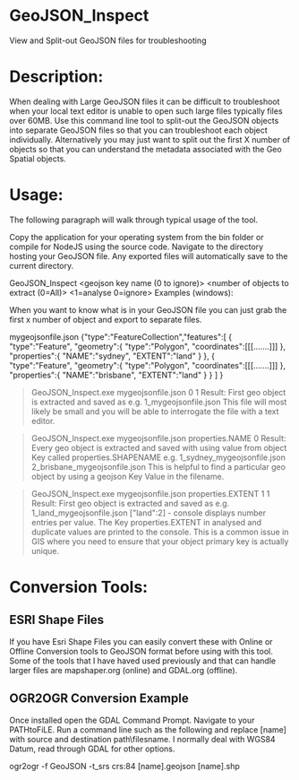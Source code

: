 # GeoJSON_Inspect
View and Split-out GeoJSON files for troubleshooting

# Description:
When dealing with Large GeoJSON files it can be difficult to troubleshoot when your local text editor is unable to open such large files typically files over 60MB. Use this command line tool to split-out the GeoJSON objects into separate GeoJSON files so that you can troubleshoot each object individually. Alternatively you may just want to split out the first X number of objects so that you can understand the metadata associated with the Geo Spatial objects.

# Usage:
The following paragraph will walk through typical usage of the tool.

Copy the application for your operating system from the bin folder or compile for NodeJS using the source code.
Navigate to the directory hosting your GeoJSON file. Any exported files will automatically save to the current directory.

GeoJSON_Inspect <geojsonfilename> <geojson key name (0 to ignore)> <number of objects to extract (0=All)> <1=analyse 0=ignore>
Examples (windows):

When you want to know what is in your GeoJSON file you can just grab the first x number of object and export to separate files.

mygeojsonfile.json
{"type":"FeatureCollection","features":[
    {   
        "type":"Feature",
        "geometry":{
            "type":"Polygon",
            "coordinates":[[[.......]]]
        },
        "properties":{
            "NAME":"sydney",
            "EXTENT":"land"
        }
    },
    {   
        "type":"Feature",
        "geometry":{
            "type":"Polygon",
            "coordinates":[[[.......]]]
        },
        "properties":{
            "NAME":"brisbane",
            "EXTENT":"land"
        }
    }
  ]
}

> GeoJSON_Inspect.exe mygeojsonfile.json 0 1
Result: First geo object is extracted and saved as e.g. 1_mygeojsonfile.json
This file will most likely be small and you will be able to interrogate the file with a text editor.

>GeoJSON_Inspect.exe mygeojsonfile.json properties.NAME 0
Result: Every geo object is extracted and saved with using value from object Key called properties.SHAPENAME e.g. 1_sydney_mygeojsonfile.json
2_brisbane_mygeojsonfile.json
This is helpful to find a particular geo object by using a geojson Key Value in the filename.

>GeoJSON_Inspect.exe mygeojsonfile.json properties.EXTENT 1 1
Result: First geo object is extracted and saved as e.g. 
1_land_mygeojsonfile.json 
["land":2] - console displays number entries per value.
The Key properties.EXTENT in analysed and duplicate values are printed to the console. This is a common issue in GIS where you need to ensure that your object primary key is actually unique.

# Conversion Tools:

## ESRI Shape Files
If you have Esri Shape Files you can easily convert these with Online or Offline Conversion tools to GeoJSON format before using with this tool. Some of the tools that I have haved used previously and that can handle larger files are mapshaper.org (online) and GDAL.org (offline).

## OGR2OGR Conversion Example
Once installed open the GDAL Command Prompt. Navigate to your PATHtoFiLE. Run a command line such as the following and replace [name] with source and destination path\filesname. I normally deal with WGS84 Datum, read through GDAL for other options.

ogr2ogr -f GeoJSON -t_srs crs:84 [name].geojson [name].shp

